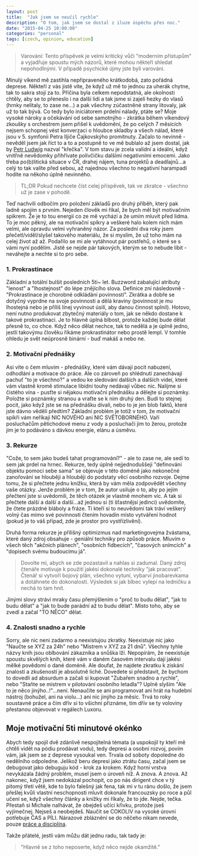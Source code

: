 ```yaml
---
layout: post
title:  "Jak jsem se neučil rychle"
description: "O tom, jak jsem se dostal z iluze úspěchu přes noc."
date: "2015-04-25 10:00:00"
categories: "personal"
tags: [czech, opinion, education]
---
```


> Varování: Tento příspěvek je velmi kritický vůči "moderním přístupům" a vyjadřuje spoustu mých názorů, které mohou někteří shledat nepohodlnými. V případě psychické újmy jste byli varováni.

Minulý víkend mě zastihla nepřipraveného krátkodobá, zato pořádná deprese. Někteří z vás jistě víte, že když už mě to jednou za uherák chytne, tak to sakra stojí za to. Příčina byla celkem nepodstatná, ale okolnosti chtěly, aby se to přeneslo i na další lidi a tak jsme si zajeli hezky do vlasů (hrnky nelítaly, to zase ne...) a pak všechny zúčastněné strany litovaly, jak už to tak bývá. Co tedy bylo iniciátorem prdelní nálady, ptáte se? Moje vysoké nároky a očekávání od sebe samotnýho - zkrátka během víkendový zkoušky s orchestrem jsem přišel k uvědomění, že po celých 7 měsících nejsem schopnej vést konverzaci o hloubce skladby a všech nálad, které jsou v 5. symfonii Petra Iljiče Čajkovskýho promítnuty. Začalo to nevinně - nevěděl jsem jak říct to a to a postupně to ve mě bublalo až jsem dostal, jak by [Petr Ludwig][ludwig] nazval "křečka". V tom stavu je zcela validní a ideální, když vnitřně nevědomky přihřívate polívčičku dalšími negativními emocemi. Jako třeba po(b)litická situace v ČR, drahej nájem, tuna projektů a deadlajnů...a celý to tak valíte před sebou, až najednou všechno to negativní harampadí hodíte na někoho úplně nevinného.

> TL;DR Pokud nechcete číst celej příspěvek, tak ve zkratce - všechno už je zase v pohodě.

Teď nachvíli odbočím pro položení základů pro druhý příběh, který pak ladně spojím s prvním. Nejeden člověk mi říkal, že bych měl být motivačním spíkrem. Že je to tou energií co ze mě vychází a že umím mluvit před lidma. To je moc pěkný, ale na motivační spíkry a veškeré halo kolem nich mám velmi, ale opravdu velmi vyhraněný názor. Za poslední dva roky jsem přečetl/viděl/slyšel takového materiálu, že si myslím, že už toho mám na celej život až až. Podařilo se mi ale vytáhnout pár postřehů, o které se s vámi nyní podělím. Jistě se nejde pár takových, kterým se to nebude líbit - neváhejte a nechte si to pro sebe.

### 1. Prokrastinace

Základní a totální bulšit posledních 5ti~ let. Buzzword zabalující atributy "lenost" a "lhostejnost" do lépe znějícího slova. Definice zní následovně - "Prokrastinace je chorobné odkládání povinností". Zkrátka a dobře se dotyčný vyprdne na svoje povinnosti a dělá kraviny (povinnost je mu lhostejná nebo je příliš línej vyvinout úsilí, aby danou činnost splnil). Hotovo, není nutno produkovat zbytečný materiály o tom, jak se někdo dostane k takové prokrastinaci. Je to hlavně úplná blbost, protože každej bude dělat přesně to, co chce. Když něco dělat nechce, tak to nedělá a je úplně jedno, jestli takovýmu člověku říkáme prokrastinátor nebo prostě lempl. V tomhle ohledu je svět neúprosně binární - buď makáš a nebo ne.

### 2. Motivační přednášky

Asi víte o čem mluvim - přednášky, které vám dávají pocit nabuzení, odhodlání a motivace do práce. Ale co zároveň po shlédnutí zanechávají pachuť "to je všechno?" a vedou ke sledování dalších a dalších videí, které vám vlastně kromě stimulace libidní touhy nedávají vůbec nic. Nalijme si čistého vína - pusťte si nějakou motivační přednášku a dělejte si poznámky. Položte si poznámky stranou a vraťte se k nim druhý den. Budí to stejnej pocit, jako když jste se na přednášku dívali, nebo to je jen blob faktů, které jste dávno věděli předtím? Základní problém je totiž v tom, že motivační spíkři vám neříkají NIC NOVÉHO ani NIC SVĚTOBORNÉHO. Vaří posluchačům pětichodové menu z vody a posluchači jim to žerou, protože jim je to podáváno s dávkou energie, elánu a úsměvu.

### 3. Rekurze

"Cože, to sem jako budeš tahat programování?" - ale to zase ne, ale sedí to sem jak prdel na hrnec. Rekurze, tedy úplně nejjednoduššeji "definování objektu pomocí sebe sama" se objevuje v této doméně jako nekonečné zanořování se hlouběji a hlouběji do podstaty věci osobního rozvoje. Dejme tomu, že si přečtete jednu knížku, která by vám měla zodpovědět všechny vaše otázky. Jenže problém je v tom, že autor usiluje o to, aby po jejím přečtení jste si uvědomili, že těch otázek je vlastně mnohem víc. A tak si přečtete další a další a další...až jednou si (ti šťastnějsí jedinci) uvědomíte, že čtete prázdné bláboly a fráze. Ti kteří si to neuvědomí tak tráví veškerý volný čas mimo své povinnosti čtením hovadin místo vytváření hodnot (pokud je to váš případ, zde je prostor pro vystřízlivění). 

Druhá forma rekurze je přílišný optimizmus nad marketingovejma žvástama, které daný zdroj obsahuje - geniální techniky pro způsob práce. Mluvím o všech těch "akčních plánech", "osobních fídbecích", "časových snímcích" a "dopisech svému budoucímu já".

> Dovolte mi, abych se zde pozastavil a nahlas si zadumal. Daný zdroj čtenáře motivuje k použití jakési dokonalé techniky "jak pracovat". Čtenář si vytvoří bojový plán, všechno vytuní, vybarví jinobarevkama a dotáhnete do dokonalosti. Výsledek si jak blbec vylepí na ledničku a nechá to tam hnít.

 Jinými slovy stráví mraky času přemýšlením o "proč to budu dělat", "jak to budu dělat" a "jak to bude parádní až to budu dělat". Místo toho, aby se zvedl a začal "TO NĚCO" dělat.

### 4. Znalosti snadno a rychle

Sorry, ale nic neni zadarmo a neexistujou zkratky. Neexistuje nic jako "Naučte se XYZ za 24h" nebo "Mistrem v XYZ za 21 dnů". Všechny tyhle názvy knih jsou oblbování zákazníka a snůška lží. Nepopírám, že neexistuje spoustu skvělých knih, které vám v daném časovém intervalu dají jakési mělké povědomí o dané doméně. Ale doufat, že najdete zkratku k získání znalostí a zkušeností je absolutně liché. Dovedete si představit, že bychom to dovedli ad absurdum a začali si kupovat "Zubařem snadno a rychle", nebo "Staňte se mistrem v pilotování osobního letadla"? Uplně slyším "Ale to je něco jinýho..!"...není. Nenaučíte se ani programovat ani hrát na hudební nástroj (bohužel, ani na violu...) ani nic jinýho za měsíc. Trvá to roky soustavné práce a čím dřív si to všichni přiznáme, tím dřív se ty voloviny přestanou objevovat v regálech Luxoru.

## Moje motivační 5ti minutové okénko
Abych tedy spojil dvě zdánlivě nespojitelná témata (a uspokojil ty kteří mě chtěli vidět na pódiu prodávat vodu), tedy depresi a osobní rozvoj, povím vám, jak jsem se z deprese vysoukal ven. Trvala od soboty dopoledne do nedělního odpoledne. Jelikož beru depresi jako ztrátu času, začal jsem se debugovat jako debuguju kód - krok za krokem. Když horní vrstva nevykázala žádný problém, musel jsem o úroveň níž. A znova. A znova. Až nakonec, když jsem nedokázal pochopit, co po nás dirigent chce v tý pitomý třetí větě, kde to bylo falešný jak fena, tak mi v tu ránu došlo, že jsem přešlej kvůli vlastní neschopnosti mluvit dokonale francouzsky po roce a půl učení se, když všechny články a knížky mi říkaly, že to jde. Nejde, tečka. Přestaň si Michale nalhávat, že obejdeš učící křivku, protože jseš vyjímečnej. Nejseš a neobejdeš. Naučit se COKOLIV na vysoké úrovni potřebuje ČAS a PÍLI. Nárazové zbláznění se do něčeho nikam nevede, pouze [práce a disciplína][mahler].

Takže přátelé, jestli vám můžu dát jednu radu, tak tady je:

> "Hlavně se z toho neposerte, když něco nejde okamžitě."

[ludwig]: https://cs.wikipedia.org/wiki/Petr_Ludwig
[mahler]: http://quotes.lifehack.org/quote/gustav-mahler/discipline-work-work-discipline/